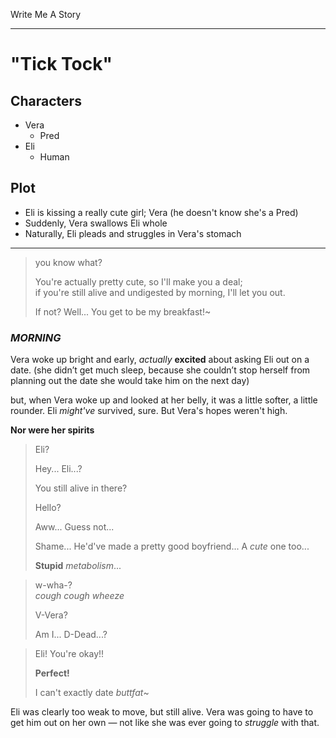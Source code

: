 Write Me A Story
****************

"Tick Tock"
===========

Characters
----------
- Vera
	- Pred
- Eli
	- Human

Plot
----
- Eli is kissing a really cute girl; Vera (he doesn't know she's a Pred)
- Suddenly, Vera swallows Eli whole
- Naturally, Eli pleads and struggles in Vera's stomach
***
> you know what?
>
> You're actually pretty cute,
> so I'll make you a deal;\
> if you're still alive and undigested by morning,
> I'll let you out.
>
> If not?
> Well...
> You get to be my breakfast!~
### _MORNING_
Vera woke up bright and early, _actually_ __excited__ about asking Eli out on a date.
(she didn’t get much sleep, because she couldn’t stop herself from planning out the date she would take him on the next day)

but, when Vera woke up and looked at her belly, it was a little softer, a little rounder.
Eli _might've_ survived, sure.
But Vera's hopes weren't high.

__Nor were her spirits__
> Eli?
>
> Hey... Eli...?
>
> You still alive in there?
>
> Hello?
>
> Aww...
> Guess not...
>
> Shame...
> He'd've made a pretty good boyfriend...
> A _cute_ one too...
>
> __Stupid__ _metabolism_...

> w-wha-?\
> _cough_
> _cough_
> _wheeze_
>
> V-Vera?
>
> Am I...
> D-Dead...?

> Eli!
> You're okay!!
>
> __Perfect!__
>
> I can't exactly date _buttfat_~

Eli was clearly too weak to move, but still alive.
Vera was going to have to get him out on her own &mdash; not like she was ever going to _struggle_ with that.